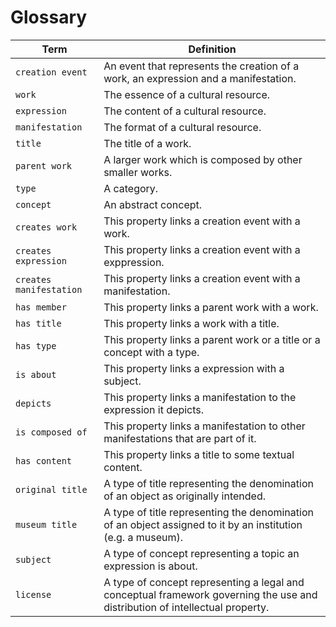 # Glossary
| Term | Definition |
| ---- | ---------- |
| `creation event` | An event that represents the creation of a work, an expression and a manifestation. |
| `work` | The essence of a cultural resource. |
| `expression` | The content of a cultural resource. |
| `manifestation` | The format of a cultural resource. |
| `title` | The title of a work. |
| `parent work` | A larger work which is composed by other smaller works. |
| `type` | A category. |
| `concept` | An abstract concept. |
| `creates work` | This property links a creation event with a work. |
| `creates expression` | This property links a creation event with a exppression. |
| `creates manifestation` | This property links a creation event with a manifestation. |
| `has member` | This property links a parent work with a work. |
| `has title` | This property links a work with a title. |
| `has type` | This property links a parent work or a title or a concept with a type. |
| `is about` | This property links a expression with a subject. |
| `depicts` | This property links a manifestation to the expression it depicts. |
| `is composed of` | This property links a manifestation to other manifestations that are part of it. |
| `has content` | This property links a title to some textual content. |
| `original title` | A type of title representing the denomination of an object as originally intended. |
| `museum title` | A type of title representing the denomination of an object assigned to it by an institution (e.g. a museum). |
| `subject` | A type of concept representing a topic an expression is about. |
| `license` | A type of concept representing a legal and conceptual framework governing the use and distribution of intellectual property. |